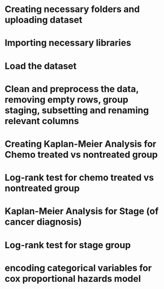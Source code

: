 # Creating necessary folders and uploading dataset
# Importing necessary libraries
# Load the dataset 
# Clean and preprocess the data, removing empty rows, group staging, subsetting and renaming relevant columns
# Creating Kaplan-Meier Analysis for Chemo treated vs nontreated group
# Log-rank test for chemo treated vs nontreated group
# Kaplan-Meier Analysis for Stage (of cancer diagnosis)
# Log-rank test for stage group
# encoding categorical variables for cox proportional hazards model
